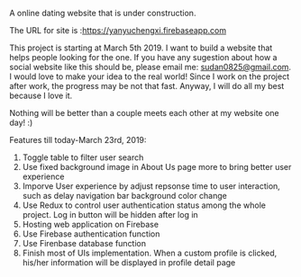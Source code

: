 A online dating website that is under construction.

The URL for site is :https://yanyuchengxi.firebaseapp.com

This project is starting at March 5th 2019. I want to build a website that helps people looking for the one. If you have any sugestion about how a social website like this should be, please email me: sudan0825@gmail.com. I would love to make your idea to the real world! Since I work on the project after work, the progress may be not that fast. Anyway, I will do all my best because I love it. 

Nothing will be better than a couple meets each other at my website one day! :)

Features till today-March 23rd, 2019:
1. Toggle table to filter user search
2. Use fixed background image in About Us page more to bring better user experience
3. Imporve User experience by adjust repsonse time to user interaction, such as delay navigation bar background color change
4. Use Redux to control user authentication status among the whole project. Log in button will be hidden after log in 
5. Hosting web application on Firebase
6. Use Firebase authentication function
7. Use Firenbase database function 
8. Finish most of UIs implementation. When a custom profile is clicked, his/her information will be displayed in profile detail page

